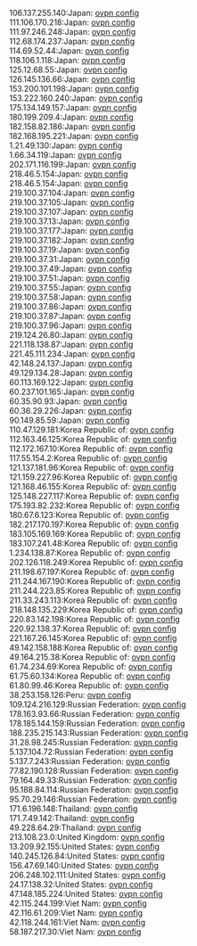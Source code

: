 106.137.255.140:Japan: [ovpn config](vpn/106_137_255_140.ovpn)  
111.106.170.218:Japan: [ovpn config](vpn/111_106_170_218.ovpn)  
111.97.246.248:Japan: [ovpn config](vpn/111_97_246_248.ovpn)  
112.68.174.237:Japan: [ovpn config](vpn/112_68_174_237.ovpn)  
114.69.52.44:Japan: [ovpn config](vpn/114_69_52_44.ovpn)  
118.106.1.118:Japan: [ovpn config](vpn/118_106_1_118.ovpn)  
125.12.68.55:Japan: [ovpn config](vpn/125_12_68_55.ovpn)  
126.145.136.66:Japan: [ovpn config](vpn/126_145_136_66.ovpn)  
153.200.101.198:Japan: [ovpn config](vpn/153_200_101_198.ovpn)  
153.222.160.240:Japan: [ovpn config](vpn/153_222_160_240.ovpn)  
175.134.149.157:Japan: [ovpn config](vpn/175_134_149_157.ovpn)  
180.199.209.4:Japan: [ovpn config](vpn/180_199_209_4.ovpn)  
182.158.82.186:Japan: [ovpn config](vpn/182_158_82_186.ovpn)  
182.168.195.221:Japan: [ovpn config](vpn/182_168_195_221.ovpn)  
1.21.49.130:Japan: [ovpn config](vpn/1_21_49_130.ovpn)  
1.66.34.119:Japan: [ovpn config](vpn/1_66_34_119.ovpn)  
202.171.116.199:Japan: [ovpn config](vpn/202_171_116_199.ovpn)  
218.46.5.154:Japan: [ovpn config](vpn/218_46_5_154.ovpn)  
218.46.5.154:Japan: [ovpn config](vpn/218_46_5_154.ovpn)  
219.100.37.104:Japan: [ovpn config](vpn/219_100_37_104.ovpn)  
219.100.37.105:Japan: [ovpn config](vpn/219_100_37_105.ovpn)  
219.100.37.107:Japan: [ovpn config](vpn/219_100_37_107.ovpn)  
219.100.37.13:Japan: [ovpn config](vpn/219_100_37_13.ovpn)  
219.100.37.177:Japan: [ovpn config](vpn/219_100_37_177.ovpn)  
219.100.37.182:Japan: [ovpn config](vpn/219_100_37_182.ovpn)  
219.100.37.19:Japan: [ovpn config](vpn/219_100_37_19.ovpn)  
219.100.37.31:Japan: [ovpn config](vpn/219_100_37_31.ovpn)  
219.100.37.49:Japan: [ovpn config](vpn/219_100_37_49.ovpn)  
219.100.37.51:Japan: [ovpn config](vpn/219_100_37_51.ovpn)  
219.100.37.55:Japan: [ovpn config](vpn/219_100_37_55.ovpn)  
219.100.37.58:Japan: [ovpn config](vpn/219_100_37_58.ovpn)  
219.100.37.86:Japan: [ovpn config](vpn/219_100_37_86.ovpn)  
219.100.37.87:Japan: [ovpn config](vpn/219_100_37_87.ovpn)  
219.100.37.96:Japan: [ovpn config](vpn/219_100_37_96.ovpn)  
219.124.26.80:Japan: [ovpn config](vpn/219_124_26_80.ovpn)  
221.118.138.87:Japan: [ovpn config](vpn/221_118_138_87.ovpn)  
221.45.111.234:Japan: [ovpn config](vpn/221_45_111_234.ovpn)  
42.148.24.137:Japan: [ovpn config](vpn/42_148_24_137.ovpn)  
49.129.134.28:Japan: [ovpn config](vpn/49_129_134_28.ovpn)  
60.113.169.122:Japan: [ovpn config](vpn/60_113_169_122.ovpn)  
60.237.101.165:Japan: [ovpn config](vpn/60_237_101_165.ovpn)  
60.35.90.93:Japan: [ovpn config](vpn/60_35_90_93.ovpn)  
60.36.29.226:Japan: [ovpn config](vpn/60_36_29_226.ovpn)  
90.149.85.59:Japan: [ovpn config](vpn/90_149_85_59.ovpn)  
110.47.129.181:Korea Republic of: [ovpn config](vpn/110_47_129_181.ovpn)  
112.163.46.125:Korea Republic of: [ovpn config](vpn/112_163_46_125.ovpn)  
112.172.167.10:Korea Republic of: [ovpn config](vpn/112_172_167_10.ovpn)  
117.55.154.2:Korea Republic of: [ovpn config](vpn/117_55_154_2.ovpn)  
121.137.181.96:Korea Republic of: [ovpn config](vpn/121_137_181_96.ovpn)  
121.159.227.96:Korea Republic of: [ovpn config](vpn/121_159_227_96.ovpn)  
121.168.46.155:Korea Republic of: [ovpn config](vpn/121_168_46_155.ovpn)  
125.148.227.117:Korea Republic of: [ovpn config](vpn/125_148_227_117.ovpn)  
175.193.82.232:Korea Republic of: [ovpn config](vpn/175_193_82_232.ovpn)  
180.67.6.123:Korea Republic of: [ovpn config](vpn/180_67_6_123.ovpn)  
182.217.170.197:Korea Republic of: [ovpn config](vpn/182_217_170_197.ovpn)  
183.105.169.169:Korea Republic of: [ovpn config](vpn/183_105_169_169.ovpn)  
183.107.241.48:Korea Republic of: [ovpn config](vpn/183_107_241_48.ovpn)  
1.234.138.87:Korea Republic of: [ovpn config](vpn/1_234_138_87.ovpn)  
202.126.118.249:Korea Republic of: [ovpn config](vpn/202_126_118_249.ovpn)  
211.198.67.197:Korea Republic of: [ovpn config](vpn/211_198_67_197.ovpn)  
211.244.167.190:Korea Republic of: [ovpn config](vpn/211_244_167_190.ovpn)  
211.244.223.85:Korea Republic of: [ovpn config](vpn/211_244_223_85.ovpn)  
211.33.243.113:Korea Republic of: [ovpn config](vpn/211_33_243_113.ovpn)  
218.148.135.229:Korea Republic of: [ovpn config](vpn/218_148_135_229.ovpn)  
220.83.142.198:Korea Republic of: [ovpn config](vpn/220_83_142_198.ovpn)  
220.92.138.37:Korea Republic of: [ovpn config](vpn/220_92_138_37.ovpn)  
221.167.26.145:Korea Republic of: [ovpn config](vpn/221_167_26_145.ovpn)  
49.142.158.188:Korea Republic of: [ovpn config](vpn/49_142_158_188.ovpn)  
49.164.215.38:Korea Republic of: [ovpn config](vpn/49_164_215_38.ovpn)  
61.74.234.69:Korea Republic of: [ovpn config](vpn/61_74_234_69.ovpn)  
61.75.60.134:Korea Republic of: [ovpn config](vpn/61_75_60_134.ovpn)  
61.80.99.46:Korea Republic of: [ovpn config](vpn/61_80_99_46.ovpn)  
38.253.158.126:Peru: [ovpn config](vpn/38_253_158_126.ovpn)  
109.124.216.129:Russian Federation: [ovpn config](vpn/109_124_216_129.ovpn)  
178.163.93.66:Russian Federation: [ovpn config](vpn/178_163_93_66.ovpn)  
178.185.144.159:Russian Federation: [ovpn config](vpn/178_185_144_159.ovpn)  
188.235.215.143:Russian Federation: [ovpn config](vpn/188_235_215_143.ovpn)  
31.28.98.245:Russian Federation: [ovpn config](vpn/31_28_98_245.ovpn)  
5.137.104.72:Russian Federation: [ovpn config](vpn/5_137_104_72.ovpn)  
5.137.7.243:Russian Federation: [ovpn config](vpn/5_137_7_243.ovpn)  
77.82.190.128:Russian Federation: [ovpn config](vpn/77_82_190_128.ovpn)  
79.164.49.33:Russian Federation: [ovpn config](vpn/79_164_49_33.ovpn)  
95.188.84.114:Russian Federation: [ovpn config](vpn/95_188_84_114.ovpn)  
95.70.29.146:Russian Federation: [ovpn config](vpn/95_70_29_146.ovpn)  
171.6.196.148:Thailand: [ovpn config](vpn/171_6_196_148.ovpn)  
171.7.49.142:Thailand: [ovpn config](vpn/171_7_49_142.ovpn)  
49.228.64.29:Thailand: [ovpn config](vpn/49_228_64_29.ovpn)  
213.108.23.0:United Kingdom: [ovpn config](vpn/213_108_23_0.ovpn)  
13.209.92.155:United States: [ovpn config](vpn/13_209_92_155.ovpn)  
140.245.126.84:United States: [ovpn config](vpn/140_245_126_84.ovpn)  
156.47.69.140:United States: [ovpn config](vpn/156_47_69_140.ovpn)  
206.248.102.111:United States: [ovpn config](vpn/206_248_102_111.ovpn)  
24.17.138.32:United States: [ovpn config](vpn/24_17_138_32.ovpn)  
47.148.185.224:United States: [ovpn config](vpn/47_148_185_224.ovpn)  
42.115.244.199:Viet Nam: [ovpn config](vpn/42_115_244_199.ovpn)  
42.116.61.209:Viet Nam: [ovpn config](vpn/42_116_61_209.ovpn)  
42.118.244.161:Viet Nam: [ovpn config](vpn/42_118_244_161.ovpn)  
58.187.217.30:Viet Nam: [ovpn config](vpn/58_187_217_30.ovpn)  
